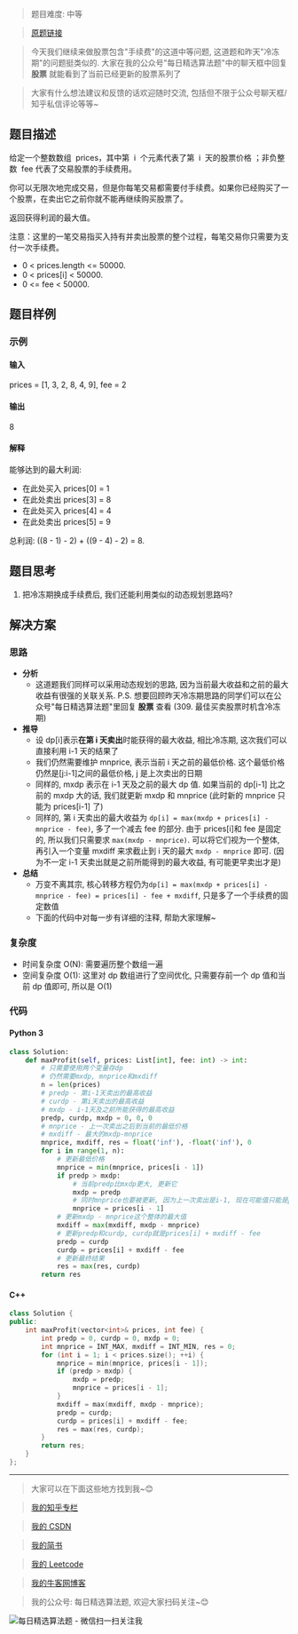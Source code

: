 > 题目难度: 中等

> [原题链接](https://leetcode-cn.com/problems/best-time-to-buy-and-sell-stock-with-transaction-fee/)

> 今天我们继续来做股票包含"手续费"的这道中等问题, 这道题和昨天"冷冻期"的问题挺类似的. 大家在我的公众号"每日精选算法题"中的聊天框中回复 **股票** 就能看到了当前已经更新的股票系列了

> 大家有什么想法建议和反馈的话欢迎随时交流, 包括但不限于公众号聊天框/知乎私信评论等等~

## 题目描述

给定一个整数数组  prices，其中第  i  个元素代表了第  i  天的股票价格 ；非负整数  fee 代表了交易股票的手续费用。

你可以无限次地完成交易，但是你每笔交易都需要付手续费。如果你已经购买了一个股票，在卖出它之前你就不能再继续购买股票了。

返回获得利润的最大值。

注意：这里的一笔交易指买入持有并卖出股票的整个过程，每笔交易你只需要为支付一次手续费。

- 0 < prices.length <= 50000.
- 0 < prices[i] < 50000.
- 0 <= fee < 50000.

## 题目样例

### 示例

#### 输入

prices = [1, 3, 2, 8, 4, 9], fee = 2

#### 输出

8

#### 解释

能够达到的最大利润:

- 在此处买入 prices[0] = 1
- 在此处卖出 prices[3] = 8
- 在此处买入 prices[4] = 4
- 在此处卖出 prices[5] = 9

总利润: ((8 - 1) - 2) + ((9 - 4) - 2) = 8.

## 题目思考

1. 把冷冻期换成手续费后, 我们还能利用类似的动态规划思路吗?

## 解决方案

### 思路

- **分析**
  - 这道题我们同样可以采用动态规划的思路, 因为当前最大收益和之前的最大收益有很强的关联关系. P.S. 想要回顾昨天冷冻期思路的同学们可以在公众号"每日精选算法题"里回复 **股票** 查看 (309. 最佳买卖股票时机含冷冻期)
- **推导**
  - 设 dp[i]表示**在第 i 天卖出**时能获得的最大收益, 相比冷冻期, 这次我们可以直接利用 i-1 天的结果了
  - 我们仍然需要维护 mnprice, 表示当前 i 天之前的最低价格. 这个最低价格仍然是[j:i-1]之间的最低价格, j 是上次卖出的日期
  - 同样的, mxdp 表示在 i-1 天及之前的最大 dp 值. 如果当前的 dp[i-1] 比之前的 mxdp 大的话, 我们就更新 mxdp 和 mnprice (此时新的 mnprice 只能为 prices[i-1] 了)
  - 同样的, 第 i 天卖出的最大收益为 `dp[i] = max(mxdp + prices[i] - mnprice - fee)`, 多了一个减去 fee 的部分. 由于 prices[i]和 fee 是固定的, 所以我们只需要求 `max(mxdp - mnprice)`. 可以将它们视为一个整体, 再引入一个变量 mxdiff 来求截止到 i 天的最大 `mxdp - mnprice` 即可. (因为不一定 i-1 天卖出就是之前所能得到的最大收益, 有可能更早卖出才是)
- **总结**
  - 万变不离其宗, 核心转移方程仍为`dp[i] = max(mxdp + prices[i] - mnprice - fee) = prices[i] - fee + mxdiff`, 只是多了一个手续费的固定数值
  - 下面的代码中对每一步有详细的注释, 帮助大家理解~

### 复杂度

- 时间复杂度 O(N): 需要遍历整个数组一遍
- 空间复杂度 O(1): 这里对 dp 数组进行了空间优化, 只需要存前一个 dp 值和当前 dp 值即可, 所以是 O(1)

### 代码

#### Python 3

```python
class Solution:
    def maxProfit(self, prices: List[int], fee: int) -> int:
        # 只需要使用两个变量存dp
        # 仍然需要mxdp, mnprice和mxdiff
        n = len(prices)
        # predp - 第i-1天卖出的最高收益
        # curdp - 第i天卖出的最高收益
        # mxdp - i-1天及之前所能获得的最高收益
        predp, curdp, mxdp = 0, 0, 0
        # mnprice - 上一次卖出之后到当前的最低价格
        # mxdiff - 最大的mxdp-mnprice
        mnprice, mxdiff, res = float('inf'), -float('inf'), 0
        for i in range(1, n):
            # 更新最低价格
            mnprice = min(mnprice, prices[i - 1])
            if predp > mxdp:
                # 当前predp比mxdp更大, 更新它
                mxdp = predp
                # 同时mnprice也要被更新, 因为上一次卖出是i-1, 现在可能值只能是prices[i-1]了(即立即买入)
                mnprice = prices[i - 1]
            # 更新mxdp - mnprice这个整体的最大值
            mxdiff = max(mxdiff, mxdp - mnprice)
            # 更新predp和curdp, curdp就是prices[i] + mxdiff - fee
            predp = curdp
            curdp = prices[i] + mxdiff - fee
            # 更新最终结果
            res = max(res, curdp)
        return res
```

#### C++

```cpp
class Solution {
public:
    int maxProfit(vector<int>& prices, int fee) {
        int predp = 0, curdp = 0, mxdp = 0;
        int mnprice = INT_MAX, mxdiff = INT_MIN, res = 0;
        for (int i = 1; i < prices.size(); ++i) {
            mnprice = min(mnprice, prices[i - 1]);
            if (predp > mxdp) {
                mxdp = predp;
                mnprice = prices[i - 1];
            }
            mxdiff = max(mxdiff, mxdp - mnprice);
            predp = curdp;
            curdp = prices[i] + mxdiff - fee;
            res = max(res, curdp);
        }
        return res;
    }
};
```

---

> 大家可以在下面这些地方找到我~😊

> [我的知乎专栏](https://zhuanlan.zhihu.com/c_1242508721932464128)

> [我的 CSDN](https://me.csdn.net/zjulyx1993)

> [我的简书](https://www.jianshu.com/u/3a17f1fdfd67)

> [我的 Leetcode](https://leetcode-cn.com/u/suibianfahui/)

> [我的牛客网博客](https://blog.nowcoder.net/zjulyx)

> 我的公众号: 每日精选算法题, 欢迎大家扫码关注~😊

![每日精选算法题 - 微信扫一扫关注我](https://mmbiz.qpic.cn/mmbiz_jpg/1KjZicMlYPMgZWmoL4eYcs6UcfmvsetDWME2YJyaCp9oT9z3U573FWENBNhyOByxYI0epew6O37hiaOhdh90QeJg/640?wx_fmt=jpeg&tp=webp&wxfrom=5&wx_lazy=1&wx_co=1)
